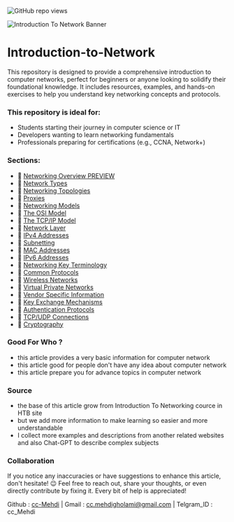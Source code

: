 ![GitHub repo views](https://img.shields.io/github/watchers/cc-Mehdi/Introduction-to-Network?label=Views&style=social)

![Introduction To Network Banner](https://github.com/user-attachments/assets/394d4777-050d-418e-a89d-1047e2d0df8f)

# Introduction-to-Network
This repository is designed to provide a comprehensive introduction to computer networks, perfect for beginners or anyone looking to solidify their foundational knowledge. It includes resources, examples, and hands-on exercises to help you understand key networking concepts and protocols.

### This repository is ideal for:
- Students starting their journey in computer science or IT
- Developers wanting to learn networking fundamentals
- Professionals preparing for certifications (e.g., CCNA, Network+)

### Sections:
 - 📔 [Networking Overview PREVIEW](https://github.com/cc-Mehdi/Introduction-to-Network/blob/main/Contents/01_Networking%20Overview.md)
 - 📔 [Network Types](https://github.com/cc-Mehdi/Introduction-to-Network/blob/main/Contents/02_Network%20Types.md)
 - 📔 [Networking Topologies](https://github.com/cc-Mehdi/Introduction-to-Network/blob/main/Contents/03_Networking%20Topologies.md)
 - 📔 [Proxies](https://github.com/cc-Mehdi/Introduction-to-Network/blob/main/Contents/04_Proxies.md)
 - 📔 [Networking Models](https://github.com/cc-Mehdi/Introduction-to-Network/blob/main/Contents/05_Networking%20Models.md)
 - 📔 [The OSI Model](https://github.com/cc-Mehdi/Introduction-to-Network/blob/main/Contents/06_The%20OSI%20Model.md)
 - 📔 [The TCP/IP Model](https://github.com/cc-Mehdi/Introduction-to-Network/blob/main/Contents/07_The%20TCP-IP%20Model.md)
 - 📔 [Network Layer](https://github.com/cc-Mehdi/Introduction-to-Network/blob/main/Contents/08_Network%20Layer.md)
 - 📔 [IPv4 Addresses](https://github.com/cc-Mehdi/Introduction-to-Network/blob/main/Contents/09_IPv4%20Addresses.md)
 - 📔 [Subnetting](https://github.com/cc-Mehdi/Introduction-to-Network/blob/main/Contents/10_Subnetting.md)
 - 📔 [MAC Addresses](https://github.com/cc-Mehdi/Introduction-to-Network/blob/main/Contents/11_MAC%20Addresses.md)
 - 📔 [IPv6 Addresses](https://github.com/cc-Mehdi/Introduction-to-Network/blob/main/Contents/12_IPv6%20Addresses.md)
 - 📔 [Networking Key Terminology](https://github.com/cc-Mehdi/Introduction-to-Network/blob/main/Contents/13_Networking%20Key%20Terminology.md)
 - 📔 [Common Protocols](https://github.com/cc-Mehdi/Introduction-to-Network/blob/main/Contents/14_Common%20Protocols.md)
 - 📔 [Wireless Networks](https://github.com/cc-Mehdi/Introduction-to-Network/blob/main/Contents/15_Wireless%20Networks.md)
 - 📔 [Virtual Private Networks](https://github.com/cc-Mehdi/Introduction-to-Network/blob/main/Contents/16_Virtual%20Private%20Networks.md)
 - 📔 [Vendor Specific Information](https://github.com/cc-Mehdi/Introduction-to-Network/blob/main/Contents/17_Vendor%20Specific%20Information.md)
 - 📔 [Key Exchange Mechanisms](https://github.com/cc-Mehdi/Introduction-to-Network/blob/main/Contents/18_Key%20Exchange%20Mechanisms.md)
 - 📔 [Authentication Protocols](https://github.com/cc-Mehdi/Introduction-to-Network/blob/main/Contents/19_Authentication%20Protocols.md)
 - 📔 [TCP/UDP Connections](https://github.com/cc-Mehdi/Introduction-to-Network/blob/main/Contents/20_TCP-UDP%20Connections.md)
 - 📔 [Cryptography](https://github.com/cc-Mehdi/Introduction-to-Network/blob/main/Contents/21_Cryptography.md)

### Good For Who ?
- this article provides a very basic information for computer network
- this article good for people don't have any idea about computer network
- this article prepare you for advance topics in computer network

### Source 
- the base of this article grow from Introduction To Networking cource in HTB site
- but we add more information to make learning so easier and more understandable
- I collect more examples and descriptions from another related websites and also Chat-GPT to describe complex subjects

### Collaboration
If you notice any inaccuracies or have suggestions to enhance this article, don't hesitate! 😉 Feel free to reach out, share your thoughts, or even directly contribute by fixing it. Every bit of help is appreciated!

Github : [cc-Mehdi](https://github.com/cc-Mehdi) | Gmail : cc.mehdigholami@gmail.com | Telgram_ID : cc_Mehdi

